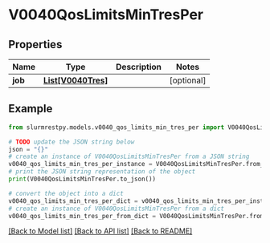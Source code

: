 # V0040QosLimitsMinTresPer


## Properties

Name | Type | Description | Notes
------------ | ------------- | ------------- | -------------
**job** | [**List[V0040Tres]**](V0040Tres.md) |  | [optional]

## Example

```python
from slurmrestpy.models.v0040_qos_limits_min_tres_per import V0040QosLimitsMinTresPer

# TODO update the JSON string below
json = "{}"
# create an instance of V0040QosLimitsMinTresPer from a JSON string
v0040_qos_limits_min_tres_per_instance = V0040QosLimitsMinTresPer.from_json(json)
# print the JSON string representation of the object
print(V0040QosLimitsMinTresPer.to_json())

# convert the object into a dict
v0040_qos_limits_min_tres_per_dict = v0040_qos_limits_min_tres_per_instance.to_dict()
# create an instance of V0040QosLimitsMinTresPer from a dict
v0040_qos_limits_min_tres_per_from_dict = V0040QosLimitsMinTresPer.from_dict(v0040_qos_limits_min_tres_per_dict)
```
[[Back to Model list]](../README.md#documentation-for-models) [[Back to API list]](../README.md#documentation-for-api-endpoints) [[Back to README]](../README.md)


